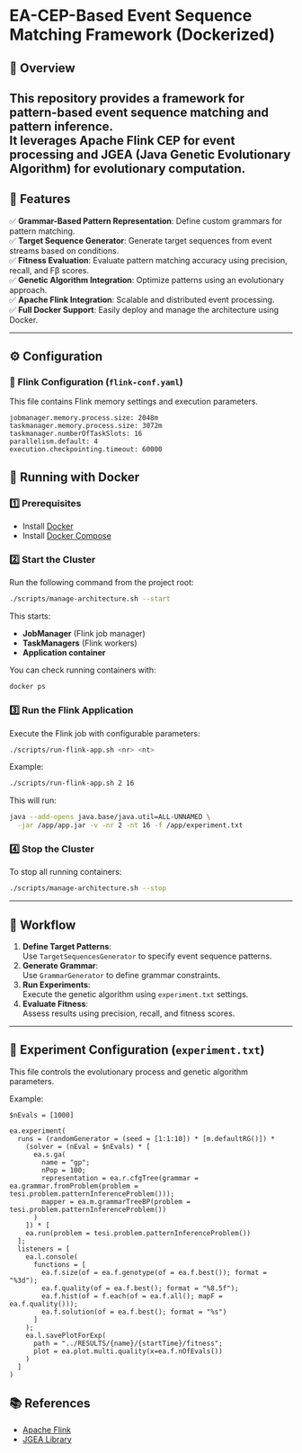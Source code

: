 # EA-CEP-Based Event Sequence Matching Framework (Dockerized)

## 🚀 Overview

This repository provides a framework for **pattern-based event sequence matching** and **pattern inference**.  
It leverages **Apache Flink CEP** for event processing and **JGEA (Java Genetic Evolutionary Algorithm)** for evolutionary computation.  
---

## 📌 Features

✅ **Grammar-Based Pattern Representation**: Define custom grammars for pattern matching.  
✅ **Target Sequence Generator**: Generate target sequences from event streams based on conditions.  
✅ **Fitness Evaluation**: Evaluate pattern matching accuracy using precision, recall, and Fβ scores.  
✅ **Genetic Algorithm Integration**: Optimize patterns using an evolutionary approach.  
✅ **Apache Flink Integration**: Scalable and distributed event processing.  
✅ **Full Docker Support**: Easily deploy and manage the architecture using Docker.  

---

## ⚙️ Configuration

### **🔹 Flink Configuration (`flink-conf.yaml`)**
This file contains Flink memory settings and execution parameters.

```properties
jobmanager.memory.process.size: 2048m
taskmanager.memory.process.size: 3072m
taskmanager.numberOfTaskSlots: 16
parallelism.default: 4
execution.checkpointing.timeout: 60000
```

## 🐳 Running with Docker

### **1️⃣ Prerequisites**
- Install [Docker](https://www.docker.com/)
- Install [Docker Compose](https://docs.docker.com/compose/)

### **2️⃣ Start the Cluster**
Run the following command from the project root:
```sh
./scripts/manage-architecture.sh --start
```
This starts:
- **JobManager** (Flink job manager)
- **TaskManagers** (Flink workers)
- **Application container**

You can check running containers with:
```sh
docker ps
```

### **3️⃣ Run the Flink Application**
Execute the Flink job with configurable parameters:
```sh
./scripts/run-flink-app.sh <nr> <nt>
```
Example:
```sh
./scripts/run-flink-app.sh 2 16
```
This will run:
```sh
java --add-opens java.base/java.util=ALL-UNNAMED \
  -jar /app/app.jar -v -nr 2 -nt 16 -f /app/experiment.txt
```

### **4️⃣ Stop the Cluster**
To stop all running containers:
```sh
./scripts/manage-architecture.sh --stop
```

---

## 🔬 Workflow

1. **Define Target Patterns**:  
   Use `TargetSequencesGenerator` to specify event sequence patterns.
2. **Generate Grammar**:  
   Use `GrammarGenerator` to define grammar constraints.
3. **Run Experiments**:  
   Execute the genetic algorithm using `experiment.txt` settings.
4. **Evaluate Fitness**:  
   Assess results using precision, recall, and fitness scores.

---

## 🔬 Experiment Configuration (`experiment.txt`)

This file controls the evolutionary process and genetic algorithm parameters.

Example:
```text
$nEvals = [1000]

ea.experiment(
  runs = (randomGenerator = (seed = [1:1:10]) * [m.defaultRG()]) *
    (solver = (nEval = $nEvals) * [
      ea.s.ga(
        name = "gp";
        nPop = 100;
        representation = ea.r.cfgTree(grammar = ea.grammar.fromProblem(problem = tesi.problem.patternInferenceProblem()));
        mapper = ea.m.grammarTreeBP(problem = tesi.problem.patternInferenceProblem())
      )
    ]) * [
    ea.run(problem = tesi.problem.patternInferenceProblem())
  ];
  listeners = [
    ea.l.console(
      functions = [
        ea.f.size(of = ea.f.genotype(of = ea.f.best()); format = "%3d");
        ea.f.quality(of = ea.f.best(); format = "%8.5f");
        ea.f.hist(of = f.each(of = ea.f.all(); mapF = ea.f.quality()));
        ea.f.solution(of = ea.f.best(); format = "%s")
      ]
    );
    ea.l.savePlotForExp(
      path = "../RESULTS/{name}/{startTime}/fitness";
      plot = ea.plot.multi.quality(x=ea.f.nOfEvals())
    )
  ]
)
```

## 📚 References
- [Apache Flink](https://flink.apache.org/)
- [JGEA Library](https://github.com/ericmedvet/jgea)
